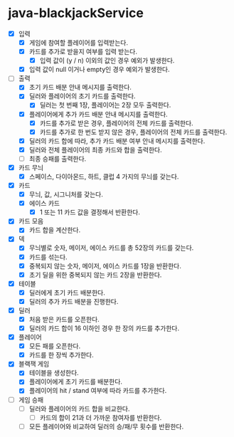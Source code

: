 # java-blackjackService

- [x] 입력
  - [x] 게임에 참여할 플레이어를 입력받는다.
  - [x] 카드를 추가로 받을지 여부를 입력 받는다.
    - [x] 입력 값이 (y / n) 이외의 값인 경우 예외가 발생한다.
  - [x] 입력 값이 null 이거나 empty인 경우 예외가 발생한다.

- [ ] 출력
  - [x] 초기 카드 배분 안내 메시지를 출력한다.
  - [x] 딜러와 플레이어의 초기 카드를 출력한다.
    - [x] 딜러는 첫 번째 1장, 플레이어는 2장 모두 출력한다.
  - [x] 플레이어에게 추가 카드 배분 안내 메시지를 출력한다.
    - [x] 카드를 추가로 받은 경우, 플레이어의 전체 카드를 출력한다.
    - [x] 카드를 추가로 한 번도 받지 않은 경우, 플레이어의 전체 카드를 출력한다.
  - [x] 딜러의 카드 합에 따라, 추가 카드 배분 여부 안내 메시지를 출력한다.
  - [x] 딜러와 전체 플레이어의 최종 카드와 합을 출력한다.
  - [ ] 최종 승패를 출력한다.

- [x] 카드 무늬
  - [x] 스페이스, 다이아몬드, 하트, 클럽 4 가지의 무늬를 갖는다.

- [x] 카드
  - [x] 무늬, 값, 시그니처를 갖는다.
  - [x] 에이스 카드
    - [x] 1 또는 11 카드 값을 결정해서 반환한다.

- [x] 카드 모음
  - [x] 카드 합을 계산한다.

- [x] 덱
  - [x] 무늬별로 숫자, 메이저, 에이스 카드를 총 52장의 카드를 갖는다.
  - [x] 카드를 섞는다.
  - [x] 중복되지 않는 숫자, 메이저, 에이스 카드를 1장을 반환한다.
  - [x] 초기 딜을 위한 중복되지 않는 카드 2장을 반환한다.

- [x] 테이블
  - [x] 딜러에게 초기 카드 배분한다.
  - [x] 딜러의 추가 카드 배분을 진행한다.

- [x] 딜러
  - [x] 처음 받은 카드를 오픈한다.  
  - [x] 딜러의 카드 합이 16 이하인 경우 한 장의 카드를 추가한다.

- [x] 플레이어
  - [x] 모든 패를 오픈한다.
  - [x] 카드를 한 장씩 추가한다.

- [x] 블랙잭 게임
  - [x] 테이블을 생성한다.
  - [x] 플레이어에게 초기 카드를 배분한다.
  - [x] 플레이어의 hit / stand 여부에 따라 카드를 추가한다.

- [ ] 게임 승패
  - [ ] 딜러와 플레이어의 카드 합을 비교한다.
    - [ ] 카드의 합이 21과 더 가까운 참여자를 반환한다.
  - [ ] 모든 플레이어와 비교하여 딜러의 승/패/무 횟수를 반환한다.
